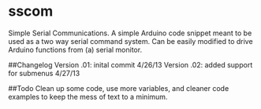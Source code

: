 sscom
=====

Simple Serial Communications.
A simple Arduino code snippet meant to be used as a two way serial command system.
Can be easily modified to drive Arduino functions from (a) serial monitor.


##Changelog
Version .01: inital commit 4/26/13
Version .02: added support for submenus 4/27/13


##Todo
Clean up some code, use more variables, and cleaner code examples to keep the mess of text to a minimum.
